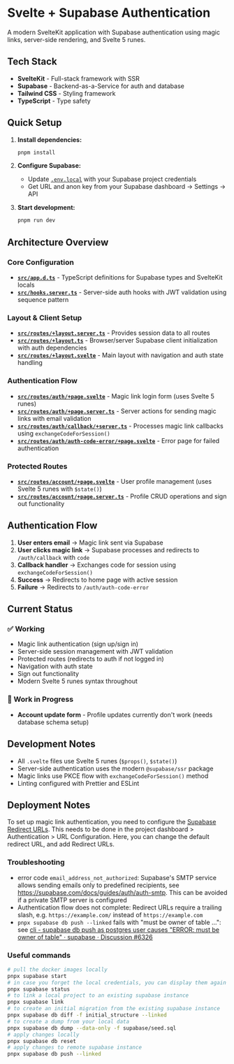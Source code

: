 # Svelte + Supabase Authentication

A modern SvelteKit application with Supabase authentication using magic links, server-side rendering, and Svelte 5 runes.

## Tech Stack
- **SvelteKit** - Full-stack framework with SSR
- **Supabase** - Backend-as-a-Service for auth and database
- **Tailwind CSS** - Styling framework
- **TypeScript** - Type safety

## Quick Setup

1. **Install dependencies:**
   ```bash
   pnpm install
   ```

2. **Configure Supabase:**
   - Update [`.env.local`](.env.local) with your Supabase project credentials
   - Get URL and anon key from your Supabase dashboard → Settings → API

3. **Start development:**
   ```bash
   pnpm run dev
   ```

## Architecture Overview

### Core Configuration
- **[`src/app.d.ts`](src/app.d.ts)** - TypeScript definitions for Supabase types and SvelteKit locals
- **[`src/hooks.server.ts`](src/hooks.server.ts)** - Server-side auth hooks with JWT validation using sequence pattern

### Layout & Client Setup
- **[`src/routes/+layout.server.ts`](src/routes/+layout.server.ts)** - Provides session data to all routes
- **[`src/routes/+layout.ts`](src/routes/+layout.ts)** - Browser/server Supabase client initialization with auth dependencies
- **[`src/routes/+layout.svelte`](src/routes/+layout.svelte)** - Main layout with navigation and auth state handling

### Authentication Flow
- **[`src/routes/auth/+page.svelte`](src/routes/auth/+page.svelte)** - Magic link login form (uses Svelte 5 runes)
- **[`src/routes/auth/+page.server.ts`](src/routes/auth/+page.server.ts)** - Server actions for sending magic links with email validation
- **[`src/routes/auth/callback/+server.ts`](src/routes/auth/callback/+server.ts)** - Processes magic link callbacks using `exchangeCodeForSession()`
- **[`src/routes/auth/auth-code-error/+page.svelte`](src/routes/auth/auth-code-error/+page.svelte)** - Error page for failed authentication

### Protected Routes
- **[`src/routes/account/+page.svelte`](src/routes/account/+page.svelte)** - User profile management (uses Svelte 5 runes with `$state()`)
- **[`src/routes/account/+page.server.ts`](src/routes/account/+page.server.ts)** - Profile CRUD operations and sign out functionality

## Authentication Flow

1. **User enters email** → Magic link sent via Supabase
2. **User clicks magic link** → Supabase processes and redirects to `/auth/callback` with `code`
3. **Callback handler** → Exchanges code for session using `exchangeCodeForSession()`
4. **Success** → Redirects to home page with active session
5. **Failure** → Redirects to `/auth/auth-code-error`

## Current Status

### ✅ Working
- Magic link authentication (sign up/sign in)
- Server-side session management with JWT validation
- Protected routes (redirects to auth if not logged in)
- Navigation with auth state
- Sign out functionality
- Modern Svelte 5 runes syntax throughout

### 🚧 Work in Progress
- **Account update form** - Profile updates currently don't work (needs database schema setup)

## Development Notes

- All `.svelte` files use Svelte 5 runes (`$props()`, `$state()`)
- Server-side authentication uses the modern `@supabase/ssr` package
- Magic links use PKCE flow with `exchangeCodeForSession()` method
- Linting configured with Prettier and ESLint

## Deployment Notes

To set up magic link authentication, you need to configure the [Supabase Redirect URLs](https://supabase.com/docs/guides/auth/redirect-urls).
This needs to be done in the project dashboard > Authentication > URL Configuration.
Here, you can change the default redirect URL, and add Redirect URLs.

### Troubleshooting

- error code `email_address_not_authorized`: Supabase's SMTP service allows sending emails only to predefined recipients, see https://supabase.com/docs/guides/auth/auth-smtp.
  This can be avoided if a private SMTP server is configured
- Authentication flow does not complete: Redirect URLs require a trailing slash, e.g. `https://example.com/` instead of `https://example.com`
- `pnpx supabase db push --linked` fails with "must be owner of table ...": see [cli - supabase db push as postgres user causes "ERROR: must be owner of table" · supabase · Discussion #6326](https://github.com/orgs/supabase/discussions/6326)

### Useful commands

```bash
# pull the docker images locally
pnpx supabase start
# in case you forget the local credentials, you can display them again with this command
pnpx supabase status
# to link a local project to an existing supabase instance
pnpx supabase link
# to create an initial migration from the existing supabase instance
pnpx supabase db diff -f initial_structure --linked
# to create a dump from your local data
pnpx supabase db dump --data-only -f supabase/seed.sql
# apply changes locally
pnpx supabase db reset
# apply changes to remote supabase instance
pnpx supabase db push --linked
```
